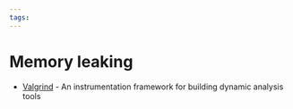 ```yaml
---
tags:
---
```

# Memory leaking

- [Valgrind](https://valgrind.org/) -  An instrumentation framework for building dynamic analysis tools